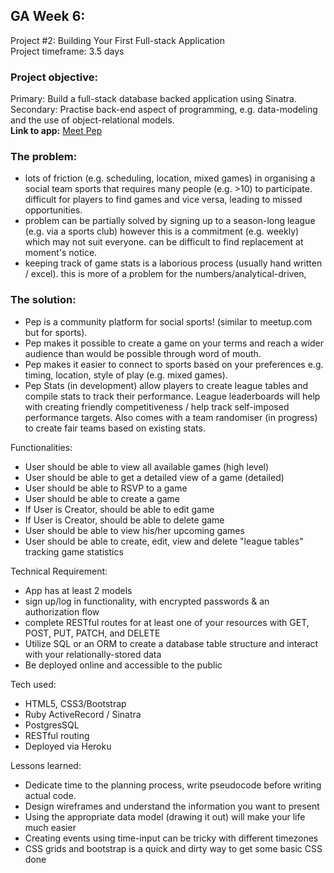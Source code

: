 ## GA Week 6:  
Project #2: Building Your First Full-stack Application  
Project timeframe: 3.5 days  

### Project objective:  
Primary: Build a full-stack database backed application using Sinatra.  
Secondary: Practise back-end aspect of programming, e.g. data-modeling and the use of object-relational models.  
**Link to app:** [Meet Pep](https://warm-mountain-46889.herokuapp.com/)

### The problem:
- lots of friction (e.g. scheduling, location, mixed games) in organising a social team sports that requires many people (e.g. >10) to participate. difficult for players to find games and vice versa, leading to missed opportunities.
- problem can be partially solved by signing up to a season-long league (e.g. via a sports club) however this is a commitment (e.g. weekly) which may not suit everyone. can be difficult to find replacement at moment's notice.
- keeping track of game stats is a laborious process (usually hand written / excel). this is more of a problem for the numbers/analytical-driven,

### The solution:
- Pep is a community platform for social sports! (similar to meetup.com but for sports). 
- Pep makes it possible to create a game on your terms and reach a wider audience than would be possible through word of mouth.
- Pep makes it easier to connect to sports based on your preferences e.g. timing, location, style of play (e.g. mixed games).
- Pep Stats (in development) allow players to create league tables and compile stats to track their performance. League leaderboards will help with creating friendly competitiveness / help track self-imposed performance targets.
Also comes with a team randomiser (in progress) to create fair teams based on existing stats. 

Functionalities:
- User should be able to view all available games (high level)
- User should be able to get a detailed view of a game (detailed)
- User should be able to RSVP to a game
- User should be able to create a game
- If User is Creator, should be able to edit game
- If User is Creator, should be able to delete game
- User should be able to view his/her upcoming games
- User should be able to create, edit, view and delete "league tables" tracking game statistics

Technical Requirement:
- App has at least 2 models
- sign up/log in functionality, with encrypted passwords & an authorization flow
- complete RESTful routes for at least one of your resources with GET, POST, PUT, PATCH, and DELETE
- Utilize SQL or an ORM to create a database table structure and interact with your relationally-stored data
- Be deployed online and accessible to the public

Tech used:
- HTML5, CSS3/Bootstrap
- Ruby ActiveRecord / Sinatra
- PostgresSQL
- RESTful routing
- Deployed via Heroku

Lessons learned:
- Dedicate time to the planning process, write pseudocode before writing actual code.
- Design wireframes and understand the information you want to present 
- Using the appropriate data model (drawing it out) will make your life much easier
- Creating events using time-input can be tricky with different timezones
- CSS grids and bootstrap is a quick and dirty way to get some basic CSS done 
